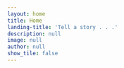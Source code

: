 ```yaml
---
layout: home
title: Home
landing-title: 'Tell a story . . .'
description: null
image: null
author: null
show_tile: false
---
```


